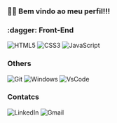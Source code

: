 ### :raising_hand_man: Bem vindo ao meu perfil!!!

<h3> :dagger: Front-End </h3>
  
![HTML5](https://img.shields.io/badge/HTML5-323330?style=for-the-badge&logo=html5&logoColor=orange)
![CSS3](https://img.shields.io/badge/CSS3-323330?style=for-the-badge&logo=css3&logoColor=blue)
![JavaScript](https://img.shields.io/badge/JavaScript-323330?style=for-the-badge&logo=javascript&logoColor=F7DF1E)
  
  <h3> Others </h3>
 
![Git](https://img.shields.io/badge/git-323330.svg?style=for-the-badge&logo=git&logoColor=orange)
![Windows](https://img.shields.io/badge/Windows-323330?style=for-the-badge&logo=windows&logoColor=blue)
![VsCode](https://img.shields.io/badge/VSCode-323330?style=for-the-badge&logo=visual%20studio%20code&logoColor=blue)

  <h3> Contatcs </h3>
  
![LinkedIn](https://img.shields.io/badge/linkedin-323330.svg?style=for-the-badge&logo=linkedin&logoColor=blue&link=//linkedin)
![Gmail](https://img.shields.io/badge/Gmail-323330?style=for-the-badge&logo=gmail&logoColor=red)
